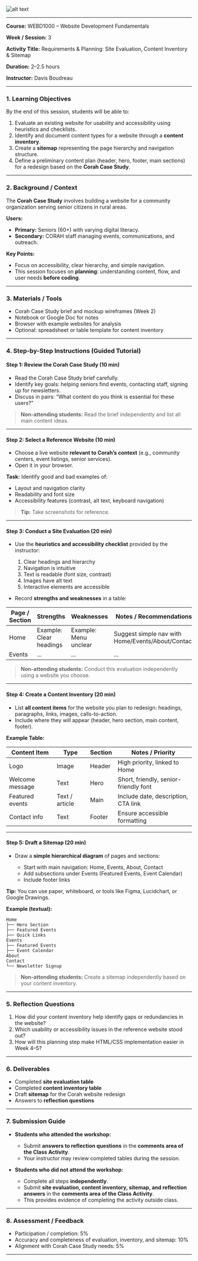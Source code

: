 ![alt text](image.png)

---

**Course:** WEBD1000 – Website Development Fundamentals

**Week / Session:** 3

**Activity Title:** Requirements & Planning: Site Evaluation, Content Inventory & Sitemap

**Duration:** 2–2.5 hours

**Instructor:** Davis Boudreau

---

### 1. **Learning Objectives**

By the end of this session, students will be able to:

1. Evaluate an existing website for usability and accessibility using heuristics and checklists.
2. Identify and document content types for a website through a **content inventory**.
3. Create a **sitemap** representing the page hierarchy and navigation structure.
4. Define a preliminary content plan (header, hero, footer, main sections) for a redesign based on the **Corah Case Study**.

---

### 2. **Background / Context**

The **Corah Case Study** involves building a website for a community organization serving senior citizens in rural areas.

**Users:**

* **Primary:** Seniors (60+) with varying digital literacy.
* **Secondary:** CORAH staff managing events, communications, and outreach.

**Key Points:**

* Focus on accessibility, clear hierarchy, and simple navigation.
* This session focuses on **planning**: understanding content, flow, and user needs **before coding**.

---

### 3. **Materials / Tools**

* Corah Case Study brief and mockup wireframes (Week 2)
* Notebook or Google Doc for notes
* Browser with example websites for analysis
* Optional: spreadsheet or table template for content inventory

---

### 4. **Step-by-Step Instructions (Guided Tutorial)**

#### **Step 1: Review the Corah Case Study (10 min)**

* Read the Corah Case Study brief carefully.
* Identify key goals: helping seniors find events, contacting staff, signing up for newsletters.
* Discuss in pairs: “What content do you think is essential for these users?”

> **Non-attending students:** Read the brief independently and list all main content ideas.

---

#### **Step 2: Select a Reference Website (10 min)**

* Choose a live website **relevant to Corah’s context** (e.g., community centers, event listings, senior services).
* Open it in your browser.

**Task:** Identify good and bad examples of:

* Layout and navigation clarity
* Readability and font size
* Accessibility features (contrast, alt text, keyboard navigation)

> **Tip:** Take screenshots for reference.

---

#### **Step 3: Conduct a Site Evaluation (20 min)**

* Use the **heuristics and accessibility checklist** provided by the instructor:

  1. Clear headings and hierarchy
  2. Navigation is intuitive
  3. Text is readable (font size, contrast)
  4. Images have alt text
  5. Interactive elements are accessible

* Record **strengths and weaknesses** in a table:

| Page / Section | Strengths               | Weaknesses            | Notes / Recommendations                           |
| -------------- | ----------------------- | --------------------- | ------------------------------------------------- |
| Home           | Example: Clear headings | Example: Menu unclear | Suggest simple nav with Home/Events/About/Contact |
| Events         | ...                     | ...                   | ...                                               |

> **Non-attending students:** Conduct this evaluation independently using a website you choose.

---

#### **Step 4: Create a Content Inventory (20 min)**

* List **all content items** for the website you plan to redesign: headings, paragraphs, links, images, calls-to-action.
* Include where they will appear (header, hero section, main content, footer).

**Example Table:**

| Content Item    | Type           | Section | Notes / Priority                      |
| --------------- | -------------- | ------- | ------------------------------------- |
| Logo            | Image          | Header  | High priority, linked to Home         |
| Welcome message | Text           | Hero    | Short, friendly, senior-friendly font |
| Featured events | Text / article | Main    | Include date, description, CTA link   |
| Contact info    | Text           | Footer  | Ensure accessible formatting          |

---

#### **Step 5: Draft a Sitemap (20 min)**

* Draw a **simple hierarchical diagram** of pages and sections:

  * Start with main navigation: Home, Events, About, Contact
  * Add subsections under Events (Featured Events, Event Calendar)
  * Include footer links

**Tip:** You can use paper, whiteboard, or tools like Figma, Lucidchart, or Google Drawings.

**Example (textual):**

```
Home
├── Hero Section
├── Featured Events
├── Quick Links
Events
├── Featured Events
├── Event Calendar
About
Contact
└── Newsletter Signup
```

> **Non-attending students:** Create a sitemap independently based on your content inventory.

---

### 5. **Reflection Questions**

1. How did your content inventory help identify gaps or redundancies in the website?
2. Which usability or accessibility issues in the reference website stood out?
3. How will this planning step make HTML/CSS implementation easier in Week 4–5?

---

### 6. **Deliverables**

* Completed **site evaluation table**
* Completed **content inventory table**
* Draft **sitemap** for the Corah website redesign
* Answers to **reflection questions**

---

### 7. **Submission Guide**

* **Students who attended the workshop:**

  * Submit **answers to reflection questions** in the **comments area of the Class Activity**.
  * Your instructor may review completed tables during the session.

* **Students who did not attend the workshop:**

  * Complete all steps **independently**.
  * Submit **site evaluation, content inventory, sitemap, and reflection answers** in the **comments area of the Class Activity**.
  * This provides evidence of completing the activity outside class.

---

### 8. **Assessment / Feedback**

* Participation / completion: 5%
* Accuracy and completeness of evaluation, inventory, and sitemap: 10%
* Alignment with Corah Case Study needs: 5%

---
